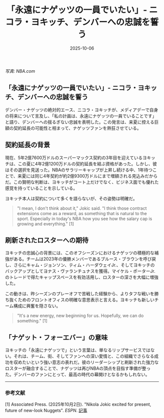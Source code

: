 ﻿---
title: "「永遠にナゲッツの一員でいたい」- ニコラ・ヨキッチ、デンバーへの忠誠を誓う"
date: 2025-10-06
tags: [NBA, ニコラ・ヨキッチ, ナゲッツ, 契約]
category: nba
image: /a-blog/nba_images/Jokic-Commits-to-Nuggets-Forever.png
description: "ニコラ・ヨキッチがデンバーへの忠誠を表明。契約延長の判断とチームへの影響を現場視点で解説します。"
---
*写真: NBA.com*

## 「永遠にナゲッツの一員でいたい」- ニコラ・ヨキッチ、デンバーへの忠誠を誓う

デンバー・ナゲッツの絶対的エース、ニコラ・ヨキッチが、メディアデーで自身の将来について言及し、「私の計画は、永遠にナゲッツの一員でいることです」と語り、デンバーへの揺るぎない忠誠を表明した。この発言は、来夏に控える巨額の契約延長の可能性と相まって、ナゲッツファンを熱狂させている。

## 契約延長の背景

現在、5年2億7600万ドルのスーパーマックス契約の3年目を迎えているヨキッチは、この夏に4年2億1200万ドルの契約延長を結ぶ資格があった。しかし、彼はその選択を見送った。NBAのサラリーキャップが上昇し続ける中、1年待つことで、来夏には同じ4年契約が約2億9300万ドルにまで増額される見込みだからだ。この賢明な判断は、ヨキッチがコート上だけでなく、ビジネス面でも優れた感覚を持っていることを示している。

ヨキッチ本人は契約について多くを語らないが、その姿勢は明確だ。

> "I mean, I don't think about it," Jokic said. "I think those contract extensions come as a reward, as something that is natural to the sport. Especially in today's NBA how you see how the salary cap is growing and everything." [1]

## 刷新されたロスターへの期待

ヨキッチの忠誠心の背景には、このオフシーズンにおけるナゲッツの積極的な補強がある。チームは2023年の優勝メンバーであるブルース・ブラウンを呼び戻し、さらにキャム・ジョンソン、ティム・ハーダウェイJr.、そしてヨキッチのバックアップとしてヨナス・ヴァランチュナスを獲得。マイケル・ポーターJr.のトレードで得たキャップスペースを有効活用し、ロスターの深さを大幅に増強した。

この動きは、昨シーズンのプレーオフで苦戦した経験から、よりタフな戦いを勝ち抜くためのフロントオフィスの明確な意思表示と言える。ヨキッチも新しいチーム構成に興奮を隠さない。

> "It's a new energy, new beginning for us. Hopefully, we can do something." [1]

## 「ナゲット・フォーエバー」の意味

ヨキッチの「永遠にナゲッツで」という言葉は、単なるリップサービスではない。それは、チーム、街、そしてファンへの深い愛情と、この組織でさらなる成功を収めたいという強い意志の表れだ。彼のリーダーシップと刷新された強力なロスターが融合することで、ナゲッツは再びNBAの頂点を目指す準備が整った。デンバーのファンにとって、最高の時代の幕開けとなるかもしれない。

---

### 参考文献

[1] Associated Press. (2025年10月2日). "Nikola Jokic excited for present, future of new-look Nuggets". *ESPN*. [記事](https://www.espn.com/nba/story/_/id/46469065/nikola-jokic-excited-present-future-new-look-nuggets)
